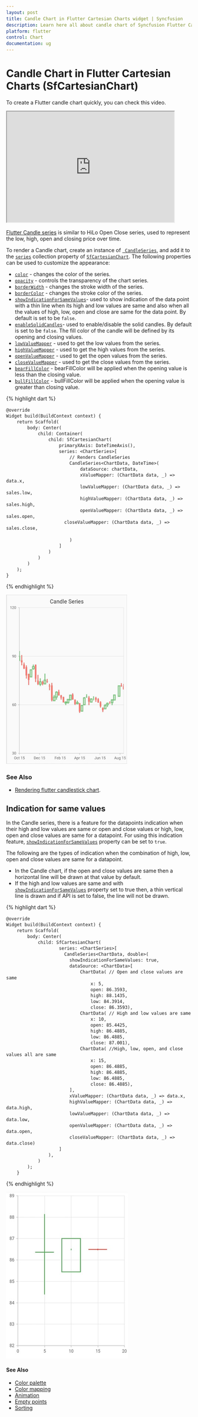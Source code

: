 ```yaml
---
layout: post
title: Candle Chart in Flutter Cartesian Charts widget | Syncfusion 
description: Learn here all about candle chart of Syncfusion Flutter Cartesian Charts (SfCartesianChart) widget and more.
platform: flutter
control: Chart
documentation: ug
---
```


# Candle Chart in Flutter Cartesian Charts (SfCartesianChart)

To create a Flutter candle chart quickly, you can check this video.

<style>#flutterCandleChartTutorial{width : 90% !important; height: 300px !important }</style>
<iframe id='flutterCandleChartTutorial' src='https://www.youtube.com/embed/g5cniDExpRw'></iframe>

[Flutter Candle series](https://www.syncfusion.com/flutter-widgets/flutter-charts/chart-types/candle-chart) is similar to HiLo Open Close series, used to represent the low, high, open and closing price over time.

To render a Candle chart, create an instance of [` CandleSeries`](https://pub.dev/documentation/syncfusion_flutter_charts/latest/charts/CandleSeries-class.html), and add it to the [`series`](https://pub.dev/documentation/syncfusion_flutter_charts/latest/charts/SfCartesianChart/series.html) collection property of [`SfCartesianChart`](https://pub.dev/documentation/syncfusion_flutter_charts/latest/charts/SfCartesianChart/SfCartesianChart.html). The following properties can be used to customize the appearance:

* [`color`](https://pub.dev/documentation/syncfusion_flutter_charts/latest/charts/CartesianSeries/color.html) - changes the color of the series.
* [`opacity`](https://pub.dev/documentation/syncfusion_flutter_charts/latest/charts/CartesianSeries/opacity.html) - controls the transparency of the chart series.
* [`borderWidth`](https://pub.dev/documentation/syncfusion_flutter_charts/latest/charts/CartesianSeries/borderWidth.html) - changes the stroke width of the series.
* [`borderColor`](https://pub.dev/documentation/syncfusion_flutter_charts/latest/charts/CartesianSeries/borderColor.html) - changes the stroke color of the series.
* [`showIndicationForSameValues`](https://pub.dev/documentation/syncfusion_flutter_charts/latest/charts/CandleSeries/showIndicationForSameValues.html)- used to show indication of the data point with a thin line when its high and low values are same and also when all the values of high, low, open and close are same for the data point. By default is set to be `false`.
* [`enableSolidCandles`](https://pub.dev/documentation/syncfusion_flutter_charts/latest/charts/CandleSeries/enableSolidCandles.html)- used to enable/disable the solid candles. By default is set to be `false`. The fill color of the candle will be defined by its opening and closing values.
* [`lowValueMapper`](https://pub.dev/documentation/syncfusion_flutter_charts/latest/charts/CartesianSeries/lowValueMapper.html) - used to get the low values from the series.
* [`highValueMapper`](https://pub.dev/documentation/syncfusion_flutter_charts/latest/charts/CartesianSeries/highValueMapper.html) - used to get the high values from the series.
* [`openValueMapper`](https://pub.dev/documentation/syncfusion_flutter_charts/latest/charts/CandleSeries/openValueMapper.html) - used to get the open values from the series.
* [`closeValueMapper`](https://pub.dev/documentation/syncfusion_flutter_charts/latest/charts/CandleSeries/closeValueMapper.html) - used to get the close values from the series.
* [`bearFillColor`](https://pub.dev/documentation/syncfusion_flutter_charts/latest/charts/CandleSeries/bearColor.html) - bearFillColor will be applied when the opening value is less than the closing value.
* [`bullFillColor`](https://pub.dev/documentation/syncfusion_flutter_charts/latest/charts/CandleSeries/bullColor.html) - bullFillColor will be applied when the opening value is greater than closing value.



{% highlight dart %} 
    
    @override
    Widget build(BuildContext context) {
        return Scaffold(
            body: Center(
                child: Container(
                    child: SfCartesianChart(
                        primaryXAxis: DateTimeAxis(),
                        series: <ChartSeries>[
                            // Renders CandleSeries
                            CandleSeries<ChartData, DateTime>(
                                dataSource: chartData,
                                xValueMapper: (ChartData data, _) => data.x,
                                lowValueMapper: (ChartData data, _) => sales.low,
                                highValueMapper: (ChartData data, _) => sales.high, 
                                openValueMapper: (ChartData data, _) => sales.open,
                          closeValueMapper: (ChartData data, _) => sales.close,

                            )
                        ]
                    )
                )   
            )
        );
    }

{% endhighlight %}

![candle chart](cartesian-chart-types-images/candle.png)

### See Also 

* [Rendering flutter candlestick chart](https://www.syncfusion.com/kb/12288/how-to-render-flutter-candlestick-chart-using-the-charts-widget-sfcartesianchart).

## Indication for same values

In the Candle series, there is a feature for the datapoints indication when their high and low values are same or open and close values or high, low, open and close values are same for a datapoint. For using this indication feature, [`showIndicationForSameValues`](https://pub.dev/documentation/syncfusion_flutter_charts/latest/charts/CandleSeries/showIndicationForSameValues.html) property can be set to `true`.

The following are the types of indication when the combination of high, low, open and close values are same for a datapoint.

* In the Candle chart, if the open and close values are same then a horizontal line will be drawn at that value by default.
* If the high and low values are same and with [`showIndicationForSameValues`](https://pub.dev/documentation/syncfusion_flutter_charts/latest/charts/CandleSeries/showIndicationForSameValues.html) property set to true then, a thin vertical line is drawn and if API is set to false, the line will not be drawn. 


{% highlight dart %} 

    @override
    Widget build(BuildContext context) {
        return Scaffold(
            body: Center(
                child: SfCartesianChart(
                        series: <ChartSeries>[
                          CandleSeries<ChartData, double>(
                            showIndicationForSameValues: true,
                            dataSource: <ChartData>[
                                ChartData( // Open and close values are same
                                    x: 5,
                                    open: 86.3593,
                                    high: 88.1435,
                                    low: 84.3914,
                                    close: 86.3593),
                                ChartData( // High and low values are same
                                    x: 10,
                                    open: 85.4425,
                                    high: 86.4885,
                                    low: 86.4885,
                                    close: 87.001),
                                ChartData( //High, low, open, and close values all are same
                                    x: 15,
                                    open: 86.4885,
                                    high: 86.4885,
                                    low: 86.4885,
                                    close: 86.4885),
                            ],
                            xValueMapper: (ChartData data, _) => data.x,
                            highValueMapper: (ChartData data, _) => data.high,
                            lowValueMapper: (ChartData data, _) => data.low,
                            openValueMapper: (ChartData data, _) => data.open,
                            closeValueMapper: (ChartData data, _) => data.close)
                        ]
                    ),
                )   
            );
        }

{% endhighlight %}

![Candle Indication](cartesian-chart-types-images/candle_indication.jpg)

#### See Also

* [Color palette](./series-customization#color-palette) 
* [Color mapping](./series-customization#color-mapping-for-data-points)
* [Animation](./series-customization#animation)
* [Empty points](./series-customization#empty-points)  
* [Sorting](./series-customization##sorting) 